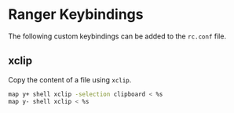 # Ranger Keybindings
The following custom keybindings can be added to the `rc.conf` file.

## xclip
Copy the content of a file using `xclip`.

```bash
map y+ shell xclip -selection clipboard < %s
map y- shell xclip < %s
```

